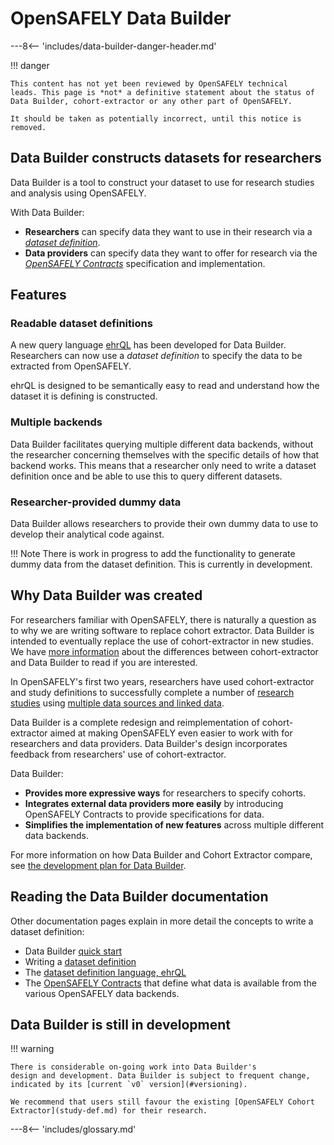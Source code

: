 # OpenSAFELY Data Builder

---8<-- 'includes/data-builder-danger-header.md'

!!! danger

    This content has not yet been reviewed by OpenSAFELY technical
    leads. This page is *not* a definitive statement about the status of
    Data Builder, cohort-extractor or any other part of OpenSAFELY.

    It should be taken as potentially incorrect, until this notice is
    removed.

## Data Builder constructs datasets for researchers

Data Builder is a tool to construct your dataset to use for research studies
and analysis using OpenSAFELY.

With Data Builder:

* **Researchers** can specify data they want to use in their research via a
  [*dataset definition*](dataset-definition.md).
* **Data providers** can specify data they want to offer for research
  via the [*OpenSAFELY Contracts*](contracts-intro.md)
  specification and implementation.

## Features
### Readable dataset definitions

A new query language [ehrQL](ehrql-intro.md) has been developed for 
Data Builder. Researchers can now use a *dataset definition* to specify 
the data to be extracted from OpenSAFELY. 

ehrQL is designed to be semantically easy to 
read and understand how the dataset it is defining is constructed. 

### Multiple backends

Data Builder facilitates querying multiple different data backends,
without the researcher concerning themselves with the specific details
of how that backend works. This means that a researcher only need 
to write a dataset definition once and be able to use this to 
query different datasets. 

### Researcher-provided dummy data
Data Builder allows researchers to provide their own dummy data to 
use to develop their analytical code against. 

!!! Note
There is work in progress to add the functionality to generate dummy data
from the dataset definition. This is currently in development. 

## Why Data Builder was created
For researchers familiar with OpenSAFELY, there is naturally a question as 
to why we are writing software to replace cohort extractor. Data Builder is 
intended to eventually replace the use of cohort-extractor in new studies. 
We have [more information](data-builder-vs-cohort-extractor.md) about the 
differences between cohort-extractor and Data Builder to read if you are 
interested. 

In OpenSAFELY's first two years, researchers have used cohort-extractor
and study definitions to successfully complete a number of [research
studies](https://www.opensafely.org/research/) using [multiple data
sources and linked data](data-sources/intro.md).

Data Builder is a complete redesign and reimplementation of
cohort-extractor aimed at making OpenSAFELY even easier to work with for
researchers and data providers. Data Builder's design incorporates
feedback from researchers' use of cohort-extractor.

Data Builder:

* **Provides more expressive ways** for researchers to specify cohorts.
* **Integrates external data providers more easily** by introducing
  OpenSAFELY Contracts to provide specifications for data.
* **Simplifies the implementation of new features** across multiple
  different data backends.

For more information on how Data Builder and Cohort Extractor compare, 
see [the development plan for Data Builder](databuilder-vs-cohortextractor.md).

## Reading the Data Builder documentation
Other documentation pages explain in more detail the concepts to write a
dataset definition:

* Data Builder [quick start](data-builder-quick-start.md)
* Writing a [dataset definition](dataset-definition.md)
* The [dataset definition language, ehrQL](ehrql-intro.md)
* The [OpenSAFELY Contracts](contracts-intro.md) that define what data
  is available from the various OpenSAFELY data backends.

## Data Builder is still in development

!!! warning

    There is considerable on-going work into Data Builder's
    design and development. Data Builder is subject to frequent change,
    indicated by its [current `v0` version](#versioning).

    We recommend that users still favour the existing [OpenSAFELY Cohort
    Extractor](study-def.md) for their research.




---8<-- 'includes/glossary.md'
